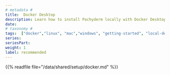 ```yaml
---
# metadata # 
title:  Docker Desktop
description: Learn how to install Pachyderm locally with Docker Desktop.
date: 
# taxonomy #
tags:  ["docker","linux", "mac","windows", "getting-started", "local-deploy"]
series: 
seriesPart: 
weight: 1
label: recommended
---
```

 
 {{% readfile file="/data/shared/setup/docker.md" %}}